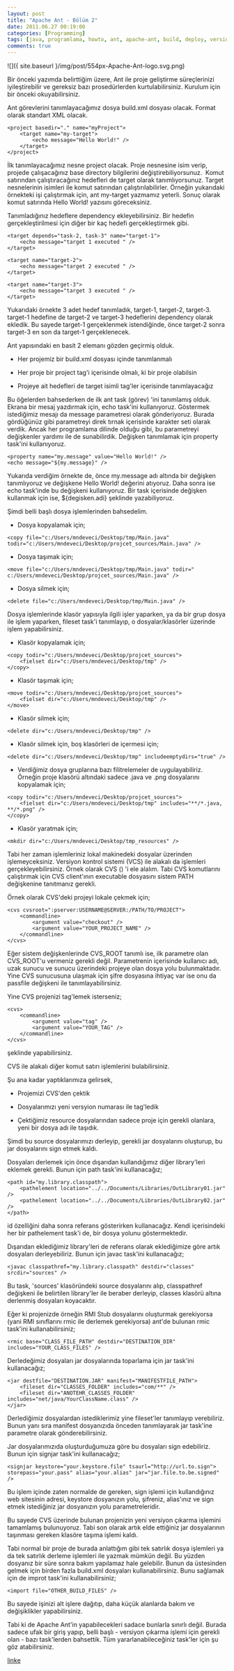 ```yaml
---
layout: post
title: "Apache Ant - Bölüm 2"
date: 2011.06.27 00:19:00
categories: [Programming]
tags: [java, programlama, howto, ant, apache-ant, build, deploy, version-control]
comments: true
---
```

![]({ site.baseurl }/img/post/554px-Apache-Ant-logo.svg.png)

Bir önceki yazımda belirttiğim üzere, Ant ile proje geliştirme süreçlerinizi iyileştirebilir ve gereksiz bazı prosedürlerden kurtulabilirsiniz. Kurulum için bir önceki okuyabilirsiniz. 

<!--more-->

Ant görevlerini tanımlayacağımız dosya build.xml dosyası olacak. Format olarak standart XML olacak. 

```
<project basedir="." name="myProject">
    <target name="my-target">
        <echo message="Hello World!" />
    </target>
</project> 
```

İlk tanımlayacağımız nesne project olacak. Proje nesnesine isim verip, projede çalışacağınız base directory bilgilerini değiştirebiliyorsunuz.  Komut satırından çalıştıracağınız hedefleri de target olarak tanımlıyorsunuz. Target nesnelerinin isimleri ile komut satırından çalıştırılabilirler. Örneğin yukarıdaki örnekteki işi çalıştırmak için, ant my-target yazmamız yeterli. Sonuç olarak komut satırında Hello World! yazısını göreceksiniz. 

Tanımladığınız hedeflere dependency ekleyebilirsiniz. Bir hedefin gerçekleştirilmesi için diğer bir kaç hedefi gerçekleştirmek gibi. 

```
<target depends="task-2, task-3" name="target-1">
    <echo message="target 1 executed " />
</target>

<target name="target-2">
    <echo message="target 2 executed " />
</target>

<target name="target-3">
    <echo message="target 3 executed " />
</target> 
```

Yukarıdaki örnekte 3 adet hedef tanımladık, target-1, target-2, target-3\. target-1 hedefine de target-2 ve target-3 hedeflerini dependency olarak ekledik. Bu sayede target-1 gerçeklenmek istendiğinde, önce target-2 sonra target-3 en son da target-1 gerçeklenecek. 

Ant yapısındaki en basit 2 elemanı gözden geçirmiş olduk. 

* Her projemiz bir build.xml dosyası içinde tanımlanmalı

* Her proje bir project tag'i içerisinde olmalı, ki bir proje olabilsin

* Projeye ait hedefleri de target isimli tag'ler içerisinde tanımlayacağız

Bu öğelerden bahsederken de ilk ant task (görev) 'ini tanımlamış olduk. Ekrana bir mesaj yazdırmak için, echo task'ini kullanıyoruz. Göstermek istediğimiz mesajı da message parametresi olarak gönderiyoruz. Burada gördüğünüz gibi parametreyi direk tırnak içerisinde karakter seti olarak verdik. Ancak her programlama dilinde olduğu gibi, bu parametreyi değişkenler yardımı ile de sunabilirdik. Değişken tanımlamak için property task'ini kullanıyoruz. 

```
<property name="my.message" value="Hello World!" /> 
<echo message="${my.message}" /> 
```

Yukarıda verdiğim örnekte de, önce my.message adı altında bir değişken tanımlıyoruz ve değişkene Hello World! değerini atıyoruz. Daha sonra ise echo task'inde bu değişkeni kullanıyoruz. Bir task içerisinde değişken kullanmak için ise, ${degisken.adi} şeklinde yazabiliyoruz. 

Şimdi belli başlı dosya işlemlerinden bahsedelim. 

* Dosya kopyalamak için; 

```
<copy file="c:/Users/mndeveci/Desktop/tmp/Main.java" todir="c:/Users/mndeveci/Desktop/projcet_sources/Main.java" /> 
```

* Dosya taşımak için; 

```
<move file="c:/Users/mndeveci/Desktop/tmp/Main.java" todir=" c:/Users/mndeveci/Desktop/projcet_sources/Main.java" /> 
```

* Dosya silmek için; 

```
<delete file="c:/Users/mndeveci/Desktop/tmp/Main.java" /> 
```

Dosya işlemlerinde klasör yapısıyla ilgili işler yaparken, ya da bir grup dosya ile işlem yaparken, fileset task'i tanımlayıp, o dosyalar/klasörler üzerinde işlem yapabilirsiniz. 

* Klasör kopyalamak için; 

```
<copy todir="c:/Users/mndeveci/Desktop/projcet_sources">
    <fielset dir="c:/Users/mndeveci/Desktop/tmp" />
</copy> 
```

* Klasör taşımak için; 

```
<move todir="c:/Users/mndeveci/Desktop/projcet_sources">
    <fielset dir="c:/Users/mndeveci/Desktop/tmp" />
</move> 
```

* Klasör silmek için; 

```
<delete dir="c:/Users/mndeveci/Desktop/tmp" /> 
```

* Klasör silmek için, boş klasörleri de içermesi için; 

```
<delete dir="c:/Users/mndeveci/Desktop/tmp" includeemptydirs="true" /> 
```

* Verdiğimiz dosya gruplarına bazı filitrelemeler de uygulayabiliriz. Örneğin proje klasörü altındaki sadece .java ve .png dosyalarını kopyalamak için; 

```
<copy todir="c:/Users/mndeveci/Desktop/projcet_sources">
    <fielset dir="c:/Users/mndeveci/Desktop/tmp" includes="**/*.java, **/*.png" />
</copy> 
```

* Klasör yaratmak için; 

```
<mkdir dir="c:/Users/mndeveci/Desktop/tmp_resources" /> 
```

Tabi her zaman işlemleriniz lokal makinedeki dosyalar üzerinden işlemeyceksiniz. Versiyon kontrol sistemi (VCS) ile alakalı da işlemleri gerçekleyebilirsiniz. Örnek olarak CVS () 'i ele alalım. Tabi CVS komutlarını çalıştırmak için CVS client'ının executable dosyasını sistem PATH değişkenine tanıtmanız gerekli. 

Örnek olarak CVS'deki projeyi lokale çekmek için; 

```
<cvs cvsroot=":pserver:USERNAME@SERVER:/PATH/TO/PROJECT">
    <commandline>
        <argument value="checkout" />
        <argument value="YOUR_PROJECT_NAME" />
    </commandline>
</cvs> 
```

Eğer sistem değişkenlerinde CVS_ROOT tanımlı ise, ilk parametre olan CVS_ROOT'u vermeniz gerekli değil. Parametrenin içerisinde kullanıcı adı, uzak sunucu ve sunucu üzerindeki projeye olan dosya yolu bulunmaktadır. Yine CVS sunucusuna ulaşmak için şifre dosyasına ihtiyaç var ise onu da passfile değişkeni ile tanımlayabilirsiniz. 

Yine CVS projenizi tag'lemek isterseniz; 

```
<cvs>
    <commandline>
        <argument value="tag" />
        <argument value="YOUR_TAG" />
    </commandline>
</cvs> 
```

şeklinde yapabilirsiniz. 

CVS ile alakalı diğer komut satırı işlemlerini bulabilirsiniz. 

Şu ana kadar yaptıklarımıza gelirsek, 

* Projemizi CVS'den çektik

* Dosyalarımızı yeni versyion numarası ile tag'ledik

* Çektiğimiz resource dosyalarından sadece proje için gerekli olanlara, yeni bir dosya adı ile taşıdık.

Şimdi bu source dosyalarımızı derleyip, gerekli jar dosyalarını oluşturup, bu jar dosyalarını sign etmek kaldı. 

Dosyaları derlemek için önce dışarıdan kullandığımız diğer library'leri eklemek gerekli. Bunun için path task'ini kullanacağız; 

```
<path id="my.library.classpath">
    <pathelement location="../../Documents/Libraries/OutLibrary01.jar" />
    <pathelement location="../../Documents/Libraries/OutLibrary02.jar" />
</path> 
```

id özelliğini daha sonra referans gösterirken kullanacağız. Kendi içerisindeki her bir pathelement task'i de, bir dosya yolunu göstermektedir. 

Dışarıdan eklediğimiz library'leri de referans olarak eklediğimize göre artık dosyaları derleyebiliriz. Bunun için javac task'ini kullanacağız; 

```
<javac classpathref="my.library.classpath" destdir="classes" srcdir="sources" /> 
```

Bu task, 'sources' klasöründeki source dosyalarını alıp, classpathref değişkeni ile belirtilen library'ler ile beraber derleyip, classes klasörü altına derlenmiş dosyaları koyacaktır. 

Eğer ki projenizde örneğin RMI Stub dosyalarını oluşturmak gerekiyorsa (yani RMI sınıflarını rmic ile derlemek gerekiyorsa) ant'de bulunan rmic task'ini kullanabilirsiniz; 

```
<rmic base="CLASS_FILE_PATH" destdir="DESTINATION_DIR" includes="YOUR_CLASS_FILES" /> 
```

Derledeğimiz dosyaları jar dosyalarında toparlama için jar task'ini kullanacağız; 

```
<jar destfile="DESTINATION.JAR" manifest="MANIFESTFILE_PATH">
    <fileset dir="CLASSES_FOLDER" includes="com/**" />
    <fileset dir="ANOTEHR_CLASSES_FOLDER" includes="net/java/YourClassName.class" />
</jar> 
```

Derlediğimiz dosyalardan istediklerimiz yine fileset'ler tanımlayıp verebiliriz. Bunun yanı sıra manifest dosyanızıda önceden tanımlayarak jar task'ine parametre olarak gönderebilirsiniz. 

Jar dosyalarımızıda oluşturduğumuza göre bu dosyaları sign edebiliriz. Bunun için signjar task'ini kullanacağız; 

```
<signjar keystore="your.keystore.file" tsaurl="http://url.to.sign"> storepass="your.pass" alias="your.alias" jar="jar.file.to.be.signed" /> 
```

Bu işlem içinde zaten normalde de gereken, sign işlemi için kullandığınız web sitesinin adresi, keystore dosyanızın yolu, şifreniz, alias'ınız ve sign etmek istediğiniz jar dosyanızın yolu parametreleridir. 

Bu sayede CVS üzerinde bulunan projenizin yeni versiyon çıkarma işlemini tamamlamış bulunuyoruz. Tabi son olarak artık elde ettiğiniz jar dosyalarının taşınması gereken klasöre taşıma işlemi kaldı. 

Tabi normal bir proje de burada anlattığım gibi tek satırlık dosya işlemleri ya da tek satırlık derleme işlemleri ile yazmak mümkün değil. Bu yüzden dosyanız bir süre sonra bakım yapılamaz hale gelebilir. Bunun da üstesinden gelmek için birden fazla build.xml dosyaları kullanabilirsiniz. Bunu sağlamak için de improt task'ini kullanabilirsiniz; 

```
<import file="OTHER_BUILD_FILES" /> 
```

Bu sayede işinizi alt işlere dağıtıp, daha küçük alanlarda bakım ve değişiklikler yapabilirsiniz. 

Tabi ki de Apache Ant'in yapabilecekleri sadace bunlarla sınırlı değil. Burada sadece ufak bir giriş yapıp, belli başlı - versiyon çıkarma işlemi için gerekli olan - bazı task'lerden bahsettik. Tüm yararlanabileceğiniz task'ler için şu göz atabilirsiniz. 

[linke](http://ant.apache.org/manual/tasksoverview.html)
